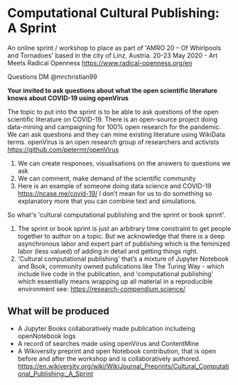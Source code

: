 # Computational Cultural Publishing: A Sprint

An online sprint / workshop to place as part of 'AMRO 20 – Of Whirlpools and Tornadoes' based in the city of Linz, Austria. 20-23 May 2020 - Art Meets Radical Openness https://www.radical-openness.org/en

Questions DM @mrchristian99

**Your invited to ask questions about what the open scientific literature knows about COVID-19 using openVirus**

The topic to put into the sprint is to be able to ask questions of the open scientific literature on COVID-19. There is an open-source project doing data-mining and campaigning for 100% open research for the pandemic. We can ask questions and they can mine existing literature using WikiData terms. openVirus is an open research group of researchers and activists https://github.com/petermr/openVirus

 1. We can create responses, visualisations on the answers to questions we ask
 2. We can comment, make demand of the scientific community 
 3. Here is an example of someone doing data science and COVID-19 https://ncase.me/covid-19/ I don’t mean for us to do something so explanatory more that you can combine text and simulations.

So what's 'cultural computational publishing and the sprint or book sprint'. 

 1. The sprint or book sprint is just an arbitrary time constraint to get people together to author on a topic. But we acknowledge that there is a deep asynchronous labor and expert part of publishing which is the feminized labor (less valued) of adding in detail and getting things right. 
 2. ‘Cultural computational publishing' that’s a mixture of Jupyter Notebook and Book, community owned publications like The Turing Way - which include live code in the publication, and 'computational publishing' which essentially means wrapping up all material in a reproducible environment see: https://research-compendium.science/
 
## What will be produced

 - A Jupyter Books collaboratively made publication includeing openNotebook logs 
 - A record of searches made using openVirus and ContentMine
 - A Wikiversity preprint and open Notebook contribution, that is open before and after the workshop and is collaboratively authored. https://en.wikiversity.org/wiki/WikiJournal_Preprints/Cultural_Computational_Publishing:_A_Sprint 
